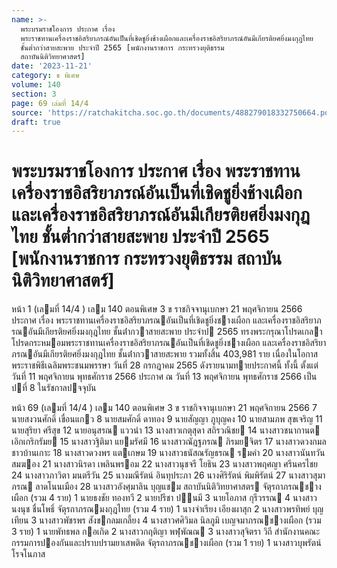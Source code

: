 ```yaml
---
name: >-
  พระบรมราชโองการ ประกาศ เรื่อง
  พระราชทานเครื่องราชอิสริยาภรณ์อันเป็นที่เชิดชูยิ่งช้างเผือกและเครื่องราชอิสริยาภรณ์อันมีเกียรติยศยิ่งมงกุฎไทย
  ชั้นต่ำกว่าสายสะพาย ประจำปี 2565 [พนักงานราชการ กระทรวงยุติธรรม
  สถาบันนิติวิทยาศาสตร์]
date: '2023-11-21'
category: ข พิเศษ
volume: 140
section: 3
page: 69 เล่มที่ 14/4
source: 'https://ratchakitcha.soc.go.th/documents/488279018332750664.pdf'
draft: true
---
```


# พระบรมราชโองการ ประกาศ เรื่อง พระราชทานเครื่องราชอิสริยาภรณ์อันเป็นที่เชิดชูยิ่งช้างเผือกและเครื่องราชอิสริยาภรณ์อันมีเกียรติยศยิ่งมงกุฎไทย ชั้นต่ำกว่าสายสะพาย ประจำปี 2565 [พนักงานราชการ กระทรวงยุติธรรม สถาบันนิติวิทยาศาสตร์]

หน้า 1 (เลมที่ 14/4 ) เลม 140 ตอนพิเศษ 3 ข ราชกิจจานุเบกษา 21 พฤศจิกายน 2566 ประกาศ เรื่อง พระราชทานเครื่องราชอิสริยาภรณอันเป็นที่เชิดชูยิ่งชางเผือก และเครื่องราชอิสริยาภรณอันมีเกียรติยศยิ่งมงกุฎไทย ชั้นต่ํากวาสายสะพาย ประจําป 2565 ทรงพระกรุณาโปรดเกลาโปรดกระหมอมพระราชทานเครื่องราชอิสริยาภรณอันเป็นที่เชิดชูยิ่งชางเผือก และเครื่องราชอิสริยาภรณอันมีเกียรติยศยิ่งมงกุฎไทย ชั้นต่ํากวาสายสะพาย รวมทั้งสิ้น 403,981 ราย เนื่องในโอกาสพระราชพิธีเฉลิมพระชนมพรรษา วันที่ 28 กรกฎาคม 2565 ดังรายนามทายประกาศนี้ ทั้งนี้ ตั้งแต่วันที่ 11 พฤศจิกายน พุทธศักราช 2566 ประกาศ ณ วันที่ 13 พฤศจิกายน พุทธศักราช 2566 เป็นปที่ 8 ในรัชกาลปจจุบัน

หน้า 69 (เลมที่ 14/4 ) เลม 140 ตอนพิเศษ 3 ข ราชกิจจานุเบกษา 21 พฤศจิกายน 2566 7 นายสงวนศักดิ์ เขื่อนแกว 8 นายสมศักดิ์ ดาทอง 9 นายสัญญา ภูบุญคง 10 นายสามภพ สุขเจริญ 11 นายสุริยา ศรีสุข 12 นายอนุสรณ แววนํา 13 นางสาวเกตุสุดา สถิรวณิชย 14 นางสาวชนากานต เอิกเกริกรัมย 15 นางสาวฐิติมา แยมรัศมี 16 นางสาวณัฎฐภรณ ภิรมยจิตร 17 นางสาวดวงกมล ชาวบ้านเกาะ 18 นางสาวดวงพร แตเกษม 19 นางสาวธนัสณรัญธรณ รมคํา 20 นางสาวนันทวัน สมฆอง 21 นางสาวนิรดา เพลินพรอม 22 นางสาวนุชจรี โยธิน 23 นางสาวพฤศญา ศรีนครไชย 24 นางสาวภาวิตา มนตรีวัน 25 นางมณีรัตน์ อินทุประภา 26 นางศิริรัตน์ พิมพิรัตน์ 27 นางสาวสุมาภรณ ลาดโนนเมือง 28 นางสาวอังศุมาลิน บุญแชม สถาบันนิติวิทยาศาสตร จัตุรถาภรณชางเผือก (รวม 4 ราย) 1 นายธงชัย ทองทวี 2 นายปรีชา ปนมี 3 นายโอภาส กุรีวรรณ 4 นางสาวนงนุช ชื่นโพธิ์ จัตุรถาภรณมงกุฎไทย (รวม 4 ราย) 1 นางจําเรียง เอียงผาสุก 2 นางสาวพรทิพย์ บุญเทียน 3 นางสาวพัชรพร สังขกลมเกลี้ยง 4 นางสาวศศิวิมล นิลภูมิ เบญจมาภรณชางเผือก (รวม 3 ราย) 1 นายพัทธพล กอเกิด 2 นางสาวกฤติญา พฬุพัณณ 3 นางสาวสุจิตรา วิถี สํานักงานคณะกรรมการปองกันและปราบปรามยาเสพติด จัตุรถาภรณชางเผือก (รวม 1 ราย) 1 นางสาวบุพรัตน์ โรจโนภาส
